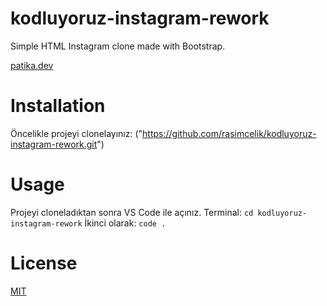 # kodluyoruz-instagram-rework

Simple HTML Instagram clone made with Bootstrap.

[patika.dev](https://www.patika.dev)

# Installation

Öncelikle projeyi clonelayınız: ("https://github.com/rasimcelik/kodluyoruz-instagram-rework.git")

# Usage

Projeyi cloneladıktan sonra VS Code ile açınız.
Terminal:
`cd kodluyoruz-instagram-rework`
İkinci olarak:
`code .`

# License

[MIT](https://choosealicense.com/licenses/mit/)
